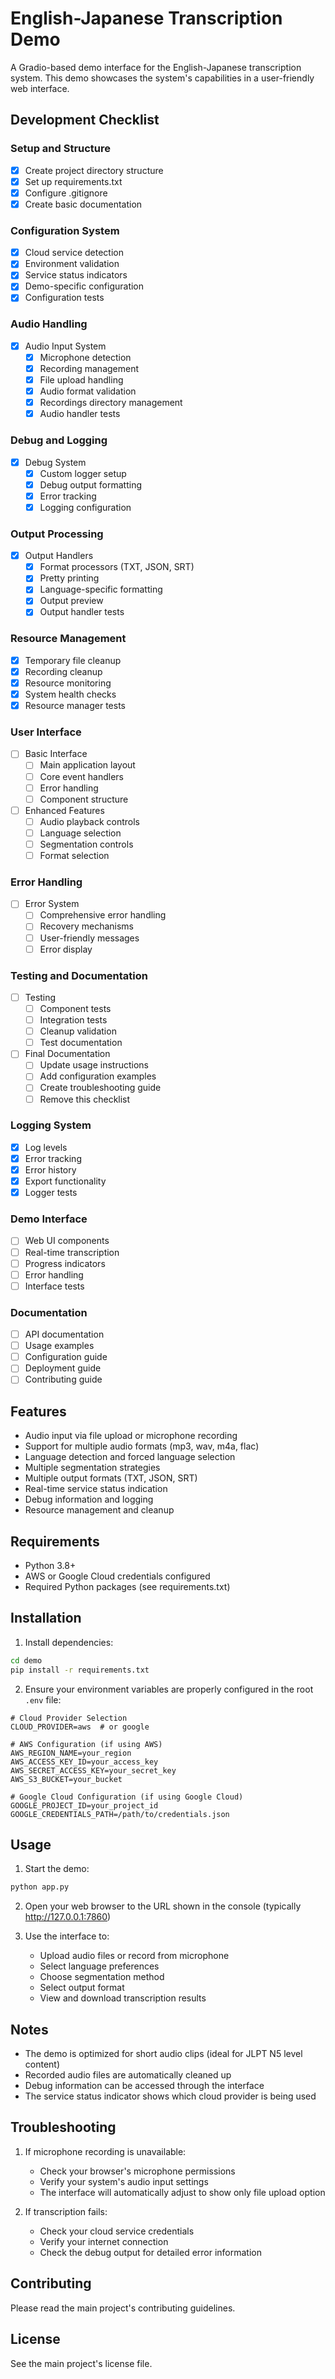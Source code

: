 # English-Japanese Transcription Demo

A Gradio-based demo interface for the English-Japanese transcription system. This demo showcases the system's capabilities in a user-friendly web interface.

## Development Checklist

### Setup and Structure
- [x] Create project directory structure
- [x] Set up requirements.txt
- [x] Configure .gitignore
- [x] Create basic documentation

### Configuration System
- [x] Cloud service detection
- [x] Environment validation
- [x] Service status indicators
- [x] Demo-specific configuration
- [x] Configuration tests

### Audio Handling
- [x] Audio Input System
  - [x] Microphone detection
  - [x] Recording management
  - [x] File upload handling
  - [x] Audio format validation
  - [x] Recordings directory management
  - [x] Audio handler tests

### Debug and Logging
- [x] Debug System
  - [x] Custom logger setup
  - [x] Debug output formatting
  - [x] Error tracking
  - [x] Logging configuration

### Output Processing
- [x] Output Handlers
  - [x] Format processors (TXT, JSON, SRT)
  - [x] Pretty printing
  - [x] Language-specific formatting
  - [x] Output preview
  - [x] Output handler tests

### Resource Management
- [x] Temporary file cleanup
- [x] Recording cleanup
- [x] Resource monitoring
- [x] System health checks
- [x] Resource manager tests

### User Interface
- [ ] Basic Interface
  - [ ] Main application layout
  - [ ] Core event handlers
  - [ ] Error handling
  - [ ] Component structure

- [ ] Enhanced Features
  - [ ] Audio playback controls
  - [ ] Language selection
  - [ ] Segmentation controls
  - [ ] Format selection

### Error Handling
- [ ] Error System
  - [ ] Comprehensive error handling
  - [ ] Recovery mechanisms
  - [ ] User-friendly messages
  - [ ] Error display

### Testing and Documentation
- [ ] Testing
  - [ ] Component tests
  - [ ] Integration tests
  - [ ] Cleanup validation
  - [ ] Test documentation

- [ ] Final Documentation
  - [ ] Update usage instructions
  - [ ] Add configuration examples
  - [ ] Create troubleshooting guide
  - [ ] Remove this checklist

### Logging System
- [x] Log levels
- [x] Error tracking
- [x] Error history
- [x] Export functionality
- [x] Logger tests

### Demo Interface
- [ ] Web UI components
- [ ] Real-time transcription
- [ ] Progress indicators
- [ ] Error handling
- [ ] Interface tests

### Documentation
- [ ] API documentation
- [ ] Usage examples
- [ ] Configuration guide
- [ ] Deployment guide
- [ ] Contributing guide

## Features

- Audio input via file upload or microphone recording
- Support for multiple audio formats (mp3, wav, m4a, flac)
- Language detection and forced language selection
- Multiple segmentation strategies
- Multiple output formats (TXT, JSON, SRT)
- Real-time service status indication
- Debug information and logging
- Resource management and cleanup

## Requirements

- Python 3.8+
- AWS or Google Cloud credentials configured
- Required Python packages (see requirements.txt)

## Installation

1. Install dependencies:
```bash
cd demo
pip install -r requirements.txt
```

2. Ensure your environment variables are properly configured in the root `.env` file:
```env
# Cloud Provider Selection
CLOUD_PROVIDER=aws  # or google

# AWS Configuration (if using AWS)
AWS_REGION_NAME=your_region
AWS_ACCESS_KEY_ID=your_access_key
AWS_SECRET_ACCESS_KEY=your_secret_key
AWS_S3_BUCKET=your_bucket

# Google Cloud Configuration (if using Google Cloud)
GOOGLE_PROJECT_ID=your_project_id
GOOGLE_CREDENTIALS_PATH=/path/to/credentials.json
```

## Usage

1. Start the demo:
```bash
python app.py
```

2. Open your web browser to the URL shown in the console (typically http://127.0.0.1:7860)

3. Use the interface to:
   - Upload audio files or record from microphone
   - Select language preferences
   - Choose segmentation method
   - Select output format
   - View and download transcription results

## Notes

- The demo is optimized for short audio clips (ideal for JLPT N5 level content)
- Recorded audio files are automatically cleaned up
- Debug information can be accessed through the interface
- The service status indicator shows which cloud provider is being used

## Troubleshooting

1. If microphone recording is unavailable:
   - Check your browser's microphone permissions
   - Verify your system's audio input settings
   - The interface will automatically adjust to show only file upload option

2. If transcription fails:
   - Check your cloud service credentials
   - Verify your internet connection
   - Check the debug output for detailed error information

## Contributing

Please read the main project's contributing guidelines.

## License

See the main project's license file. 